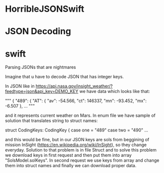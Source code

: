 # HorribleJSONSwift
# JSON Decoding
# swift
Parsing JSONs that are nightmares 

Imagine that u have to decode JSON that has integer keys.

In JSON like in https://api.nasa.gov/insight_weather/?feedtype=json&api_key=DEMO_KEY
we have data which looks like that:

"""
{
  "489": {
    "AT": {
      "av": -54.566,
      "ct": 146337,
      "mn": -93.452,
      "mx": -6.507
    },
    ...
"""

and it represents current weather on Mars.
In enum file we have sample of solution that translates string to struct names:

struct CodingKeys: CodingKey {
        case one = "489"
        case two = "490"
        ...

and this would be fine, but in our JSON keys are sols from beggining of mission InSight (https://en.wikipedia.org/wiki/InSight), so they change everyday. Solution to that problem is in file Struct and to solve this problem we download keys in first request and then put them into array "SolsModel.solKeys". In second request we use keys from array and change them into struct names and finally we can download proper data.
